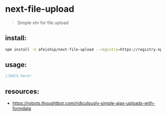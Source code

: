 # next-file-upload
> Simple xhr for file upload

## install:
```bash
npm install -S afeiship/next-file-upload --registry=https://registry.npm.taobao.org
```

## usage:
```js
//DOCS here!
```


## resources:
+ https://robots.thoughtbot.com/ridiculously-simple-ajax-uploads-with-formdata